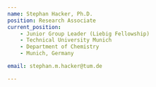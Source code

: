 ```yaml
---
name: Stephan Hacker, Ph.D.
position: Research Associate
current_position:
    - Junior Group Leader (Liebig Fellowship)
    - Technical University Munich
    - Department of Chemistry
    - Munich, Germany

email: stephan.m.hacker@tum.de

---
```

